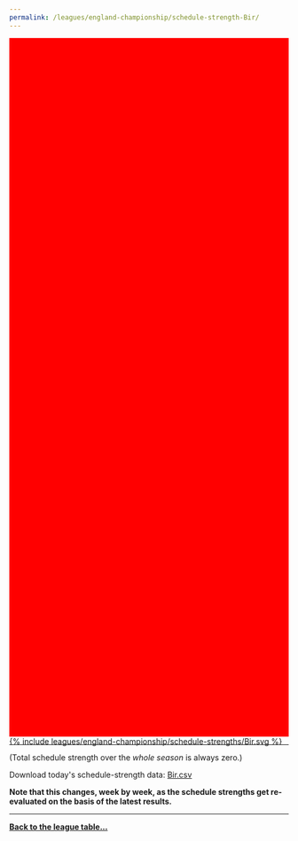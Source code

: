 ```yaml
---
permalink: /leagues/england-championship/schedule-strength-Bir/
---
```


<style>
.svg-wrap {
    background-color:red;
    height:0;
    padding-top:250%; /* 350px/550px */
    position: relative;
}

svg {
    background-color: white;
    height: 100%;
    display:block;
    width: 100%;
    position: absolute;
    top:0;
    left:0;
}
</style>


<div class="svg-wrap">
{% include leagues/england-championship/schedule-strengths/Bir.svg %}
</div>

-----

(Total schedule strength over the *whole season* is always zero.)


Download today's schedule-strength data: [Bir.csv](/assets/leagues/england-championship/2025/schedule-strengths/Bir.csv)

**Note that this changes, week by week, as the schedule strengths get re-evaluated on the
basis of the latest results.**

-----

[**Back to the league table...**](/leagues/england-championship)


